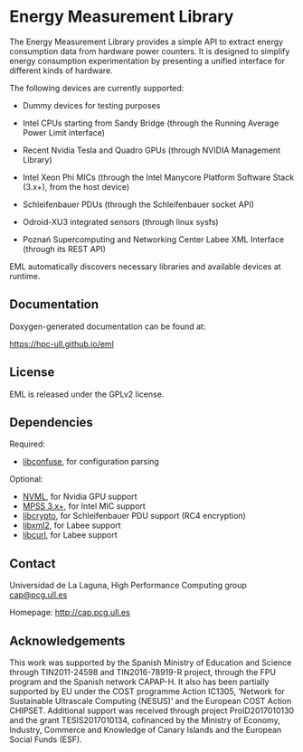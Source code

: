 Energy Measurement Library
==========================
The Energy Measurement Library provides a simple API to extract energy
consumption data from hardware power counters. It is designed to simplify energy
consumption experimentation by presenting a unified interface for different
kinds of hardware.

The following devices are currently supported:

  * Dummy devices for testing purposes

  * Intel CPUs starting from Sandy Bridge
  (through the Running Average Power Limit interface)

  * Recent Nvidia Tesla and Quadro GPUs
  (through NVIDIA Management Library)

  * Intel Xeon Phi MICs
  (through the Intel Manycore Platform Software Stack (3.x+), from the host device)

  * Schleifenbauer PDUs
  (through the Schleifenbauer socket API)

  * Odroid-XU3 integrated sensors
  (through linux sysfs)

  * Poznań Supercomputing and Networking Center Labee XML Interface 
  (through its REST API)

EML automatically discovers necessary libraries and available devices at runtime.

Documentation
-------------
Doxygen-generated documentation can be found at:

https://hpc-ull.github.io/eml

License
-------
EML is released under the GPLv2 license.

Dependencies
------------
Required:
* [libconfuse](https://github.com/martinh/libconfuse), for configuration parsing

Optional:
* [NVML](https://developer.nvidia.com/nvidia-management-library-nvml), for Nvidia GPU support
* [MPSS 3.x+](https://software.intel.com/en-us/articles/intel-manycore-platform-software-stack-mpss), for Intel MIC support
* [libcrypto](https://www.openssl.org), for Schleifenbauer PDU support (RC4 encryption)
* [libxml2](https://xmlsoft.org), for Labee support
* [libcurl](https://curl.haxx.se/libcurl/), for Labee support


Contact
-------
Universidad de La Laguna, High Performance Computing group <cap@pcg.ull.es>

Homepage: http://cap.pcg.ull.es

Acknowledgements
----------------
This work was supported by the Spanish Ministry of Education and Science through 
TIN2011-24598 and TIN2016-78919-R project, through the FPU program and the Spanish network CAPAP-H. 
It also has been partially supported by EU under the COST programme Action IC1305, 
‘Network for Sustainable Ultrascale Computing (NESUS)’ and the European COST Action CHIPSET.
Additional support was received through project ProID2017010130 and the grant TESIS2017010134,
cofinanced by the Ministry of Economy, Industry, Commerce and Knowledge of Canary Islands and
the European Social Funds (ESF).



